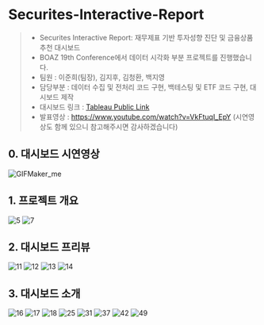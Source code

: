 # Securites-Interactive-Report
> - Securites Interactive Report: 재무제표 기반 투자성향 진단 및 금융상품 추천 대시보드 <br>
> - BOAZ 19th Conference에서 데이터 시각화 부분 프로젝트를 진행했습니다.
> - 팀원 : 이준희(팀장), 김지후, 김청환, 백지영<br>
> - 담당부분 : 데이터 수집 및 전처리 코드 구현, 백테스팅 및 ETF 코드 구현, 대시보드 제작 <br>
> - 대시보드 링크 : [Tableau Public Link]([https://public.tableau.com/app/profile/lee.jun.hee/vizzes](https://public.tableau.com/app/profile/lee.jun.hee/viz/SecuritiesInteractiveReport_HAUL/0_))
> - 발표영상 : https://www.youtube.com/watch?v=VkFtuqI_EpY (시연영상도 함께 있으니 참고해주시면 감사하겠습니다)
## 0. 대시보드 시연영상
![GIFMaker_me](https://github.com/Ijhee/Securites-Interactive-Report/assets/96717686/461086e1-b1be-4100-bb7b-c6340e157354)
## 1. 프로젝트 개요
![5](https://github.com/Ijhee/Securites-Interactive-Report/assets/96717686/57a140d2-dca7-41ec-bf8d-7875ce5b6a51)
![7](https://github.com/Ijhee/Securites-Interactive-Report/assets/96717686/91aa5b22-92dc-4b27-aa76-7e3249ea6239)
## 2. 대시보드 프리뷰
![11](https://github.com/Ijhee/Securites-Interactive-Report/assets/96717686/64170dcd-6470-4d97-8562-65e3a3252081)
![12](https://github.com/Ijhee/Securites-Interactive-Report/assets/96717686/a067557c-dcf9-4611-8653-5fe527868695)
![13](https://github.com/Ijhee/Securites-Interactive-Report/assets/96717686/cff85fbf-757b-47da-8c13-a909596ce0ff)
![14](https://github.com/Ijhee/Securites-Interactive-Report/assets/96717686/3a2d46f3-2277-418b-b6a9-2312de9dd390)
## 3. 대시보드 소개
![16](https://github.com/Ijhee/Securites-Interactive-Report/assets/96717686/63d04293-7e3a-4374-897d-6f2fe19751bb)
![17](https://github.com/Ijhee/Securites-Interactive-Report/assets/96717686/c155d00f-634b-44f3-b77c-3babd1ba5f7f)
![18](https://github.com/Ijhee/Securites-Interactive-Report/assets/96717686/9277e834-66cf-42b3-89ed-f97009d28a16)
![25](https://github.com/Ijhee/Securites-Interactive-Report/assets/96717686/c0546e06-73ad-41dd-9041-bd42ac7043c9)
![31](https://github.com/Ijhee/Securites-Interactive-Report/assets/96717686/b3473dfe-a5e1-4eb0-9962-75c0adb55a32)
![37](https://github.com/Ijhee/Securites-Interactive-Report/assets/96717686/9afc2dba-6cee-43f1-a772-e89815ca1a85)
![42](https://github.com/Ijhee/Securites-Interactive-Report/assets/96717686/d058908a-d5c1-45c6-ae38-0a5ce39f22a5)
![49](https://github.com/Ijhee/Securites-Interactive-Report/assets/96717686/eb089759-e694-4ea5-85a2-b36b7661ff18)
